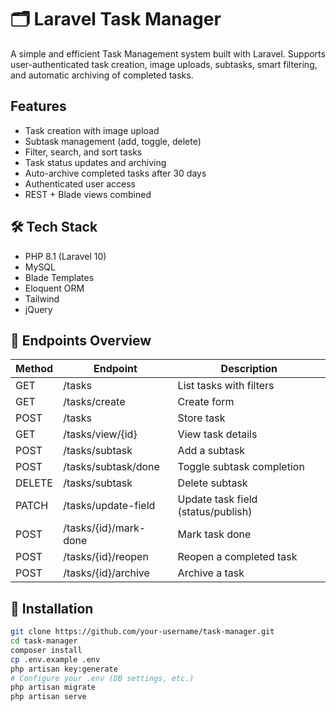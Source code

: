 # 🗂 Laravel Task Manager

A simple and efficient Task Management system built with Laravel. Supports user-authenticated task creation, image uploads, subtasks, smart filtering, and automatic archiving of completed tasks.

##  Features

-  Task creation with image upload
-  Subtask management (add, toggle, delete)
-  Filter, search, and sort tasks
-  Task status updates and archiving
-  Auto-archive completed tasks after 30 days
-  Authenticated user access
-  REST + Blade views combined

## 🛠 Tech Stack

- PHP 8.1 (Laravel 10)
- MySQL
- Blade Templates
- Eloquent ORM
- Tailwind
- jQuery 

## 📌 Endpoints Overview

| Method | Endpoint                  | Description                       |
|--------|---------------------------|-----------------------------------|
| GET    | /tasks                    | List tasks with filters           |
| GET    | /tasks/create             | Create form                       |
| POST   | /tasks                    | Store task                        |
| GET    | /tasks/view/{id}          | View task details                 |
| POST   | /tasks/subtask            | Add a subtask                     |
| POST   | /tasks/subtask/done       | Toggle subtask completion         |
| DELETE | /tasks/subtask            | Delete subtask                    |
| PATCH  | /tasks/update-field       | Update task field (status/publish)|
| POST   | /tasks/{id}/mark-done     | Mark task done                    |
| POST   | /tasks/{id}/reopen        | Reopen a completed task           |
| POST   | /tasks/{id}/archive       | Archive a task                    |

## 🔧 Installation

```bash
git clone https://github.com/your-username/task-manager.git
cd task-manager
composer install
cp .env.example .env
php artisan key:generate
# Configure your .env (DB settings, etc.)
php artisan migrate
php artisan serve
